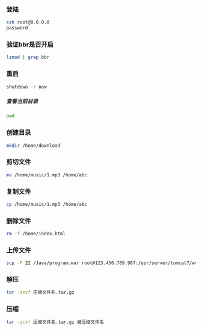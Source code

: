 ### 登陆
```bash
ssh root@0.0.0.0
password
```

### 验证bbr是否开启
```bash
lsmod | grep bbr
```

### 重启
```bash
shutdown -r now
```

##### 查看当前目录
```bash
pwd
```

### 创建目录
```bash
mkdir /home/download
```

### 剪切文件
```bash
mv /home/music/1.mp3 /home/abc
```

### 复制文件
```bash
cp /home/music/1.mp3 /home/abc
```

### 删除文件
```bash
rm -f /home/index.html
```

### 上传文件
```bash
scp -P 22 /Java/program.war root@123.456.789.987:/usr/server/tomcat7/webapps/
```

### 解压
```bash
tar -zxvf 压缩文件名.tar.gz
```

### 压缩
```bash
tar -zcvf 压缩文件名.tar.gz 被压缩文件名
```